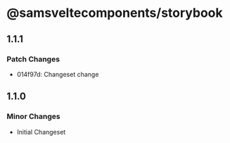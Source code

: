 # @samsveltecomponents/storybook

## 1.1.1

### Patch Changes

- 014f97d: Changeset change

## 1.1.0

### Minor Changes

- Initial Changeset
